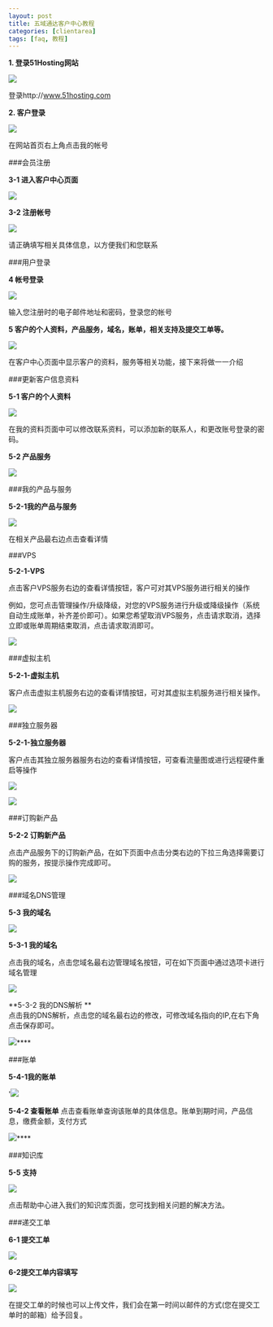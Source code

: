 ```yaml
---
layout: post
title: 五域通达客户中心教程
categories: [clientarea]
tags: [faq, 教程]
---
```

**1. 登录51Hosting网站**

![][1]      

登录http://www.51hosting.com


**2. 客户登录**

![][2]     

在网站首页右上角点击我的帐号

###会员注册

**3-1 进入客户中心页面**

![][3]


**3-2 注册帐号**

![][4]   

 请正确填写相关具体信息，以方便我们和您联系 


###用户登录

**4 帐号登录**

![][5]   
 
输入您注册时的电子邮件地址和密码，登录您的帐号


**5 客户的个人资料，产品服务，域名，账单，相关支持及提交工单等。**

![][6]     

在客户中心页面中显示客户的资料，服务等相关功能，接下来将做一一介绍

###更新客户信息资料

**5-1 客户的个人资料**

![][7]       

在我的资料页面中可以修改联系资料，可以添加新的联系人，和更改账号登录的密码。



**5-2 产品服务**

![][8]

 
###我的产品与服务

**5-2-1我的产品与服务**

![][9]    

在相关产品最右边点击查看详情    


###VPS

**5-2-1-VPS**

点击客户VPS服务右边的查看详情按钮，客户可对其VPS服务进行相关的操作

例如，您可点击管理操作/升级降级，对您的VPS服务进行升级或降级操作（系统自动生成账单，补齐差价即可）。如果您希望取消VPS服务，点击请求取消，选择立即或账单周期结束取消，点击请求取消即可。

![][10]

###虚拟主机

**5-2-1-虚拟主机**

客户点击虚拟主机服务右边的查看详情按钮，可对其虚拟主机服务进行相关操作。

![][11]

###独立服务器

**5-2-1-独立服务器**

客户点击其独立服务器服务右边的查看详情按钮，可查看流量图或进行远程硬件重启等操作

![][12]

![][13]

###订购新产品

**5-2-2 订购新产品**

点击产品服务下的订购新产品，在如下页面中点击分类右边的下拉三角选择需要订购的服务，按提示操作完成即可。

![][14]

###域名DNS管理


**5-3  我的域名**

![][15]


**5-3-1 我的域名**

点击我的域名，点击您域名最右边管理域名按钮，可在如下页面中通过选项卡进行域名管理

![][16]

**5-3-2  我的DNS解析  **              
点击我的DNS解析，点击您的域名最右边的修改，可修改域名指向的IP,在右下角点击保存即可。

![][17]**** 

###账单

**5-4-1我的账单**

'![][18]


**5-4-2 查看账单**
点击查看账单查询该账单的具体信息。账单到期时间，产品信息，缴费金额，支付方式

![][19]**** 

###知识库

**5-5 支持**

![][20]     

点击帮助中心进入我们的知识库页面，您可找到相关问题的解决方法。


###递交工单

**6-1 提交工单**

![][21]


**6-2提交工单内容填写**

![][22]

在提交工单的时候也可以上传文件，我们会在第一时间以邮件的方式(您在提交工单时的邮箱）给予回复。

 [1]: http://voga.emagineconcept.com/caicai/plesk11/S1.jpg
 [2]: http://voga.emagineconcept.com/caicai/plesk11/S2.jpg
 [3]: http://voga.emagineconcept.com/caicai/plesk11/S3.jpg
 [4]: http://voga.emagineconcept.com/caicai/plesk11/S4.jpg
 [5]: http://voga.emagineconcept.com/caicai/plesk11/S5.jpg
 [6]: http://voga.emagineconcept.com/caicai/plesk11/S6.jpg
 [7]: http://voga.emagineconcept.com/caicai/plesk11/S7.jpg
 [8]: http://voga.emagineconcept.com/caicai/plesk11/S8.jpg
 [9]: http://voga.emagineconcept.com/caicai/plesk11/S9.jpg
 [10]: http://voga.emagineconcept.com/caicai/plesk11/S10.jpg
 [11]: http://voga.emagineconcept.com/caicai/plesk11/S11.jpg
 [12]: http://voga.emagineconcept.com/caicai/plesk11/S12.jpg
 [13]: http://voga.emagineconcept.com/caicai/plesk11/S13.jpg
 [14]: http://voga.emagineconcept.com/caicai/plesk11/S14.jpg
 [15]: http://voga.emagineconcept.com/caicai/plesk11/S15.jpg
 [16]: http://voga.emagineconcept.com/caicai/plesk11/S16.jpg
 [17]: http://voga.emagineconcept.com/caicai/plesk11/S17.jpg
 [18]: http://voga.emagineconcept.com/caicai/plesk11/S18.jpg
 [19]: http://voga.emagineconcept.com/caicai/plesk11/S19.jpg
 [20]: http://voga.emagineconcept.com/caicai/plesk11/S20.jpg
 [21]: http://voga.emagineconcept.com/caicai/plesk11/S21.jpg
 [22]: http://voga.emagineconcept.com/caicai/plesk11/S22.jpg